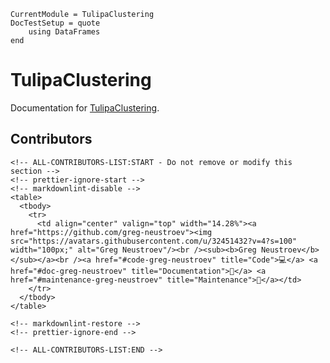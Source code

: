 ```@meta
CurrentModule = TulipaClustering
DocTestSetup = quote
    using DataFrames
end
```

# TulipaClustering

Documentation for [TulipaClustering](https://github.com/TulipaEnergy/TulipaClustering.jl).

## Contributors

```@raw html
<!-- ALL-CONTRIBUTORS-LIST:START - Do not remove or modify this section -->
<!-- prettier-ignore-start -->
<!-- markdownlint-disable -->
<table>
  <tbody>
    <tr>
      <td align="center" valign="top" width="14.28%"><a href="https://github.com/greg-neustroev"><img src="https://avatars.githubusercontent.com/u/32451432?v=4?s=100" width="100px;" alt="Greg Neustroev"/><br /><sub><b>Greg Neustroev</b></sub></a><br /><a href="#code-greg-neustroev" title="Code">💻</a> <a href="#doc-greg-neustroev" title="Documentation">📖</a> <a href="#maintenance-greg-neustroev" title="Maintenance">🚧</a></td>
    </tr>
  </tbody>
</table>

<!-- markdownlint-restore -->
<!-- prettier-ignore-end -->

<!-- ALL-CONTRIBUTORS-LIST:END -->
```
